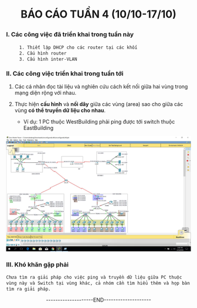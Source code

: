 # <p align="center"> BÁO CÁO TUẦN 4 (10/10-17/10) </p>
### **I. Các công việc đã triển khai trong tuần này**
         1. Thiết lập DHCP cho các router tại các khối
         2. Cấu hình router
         3. Cấu hình inter-VLAN
### **II. Các công việc triển khai trong tuần tới**
   1. Các cá nhân đọc tài liệu và nghiên cứu cách kết nối giữa hai vùng trong mạng diện rộng với nhau.
   2. Thực hiện **cấu hình** và **nối dây** giữa các vùng (area) sao cho giữa các vùng **có thể truyền dữ liệu cho nhau**.
              
      * Ví dụ: 1 PC thuộc WestBuilding phải ping được tới switch thuộc EastBuilding
           
   ![Docs](https://github.com/dolemanhhung/QTM_G7_BigNetwork/blob/637f909eabc78c7cc83cf9e5769384213b2556fc/Topo%20PT.jpg)
   
### **III. Khó khăn gặp phải**
   
    Chưa tìm ra giải pháp cho việc ping và truyền dữ liệu giữa PC thuộc vùng này và Switch tại vùng khác, cả nhóm cần tìm hiểu thêm và họp bàn tìm ra giải pháp.



<div align="center">--------------------END--------------------</div>






